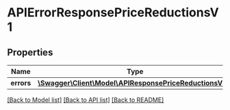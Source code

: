 # APIErrorResponsePriceReductionsV1

## Properties
Name | Type | Description | Notes
------------ | ------------- | ------------- | -------------
**errors** | [**\Swagger\Client\Model\APIResponsePriceReductionsV1[]**](APIResponsePriceReductionsV1.md) |  | [optional] 

[[Back to Model list]](../../README.md#documentation-for-models) [[Back to API list]](../../README.md#documentation-for-api-endpoints) [[Back to README]](../../README.md)

